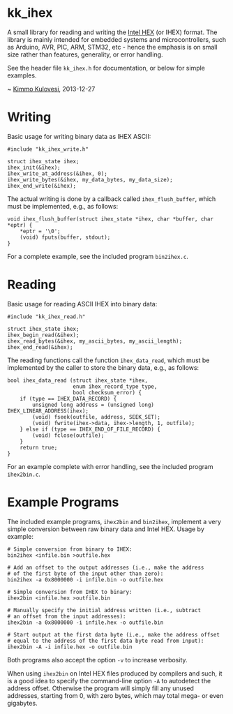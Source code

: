 kk_ihex
=======

A small library for reading and writing the
[Intel HEX](http://en.wikipedia.org/wiki/Intel_HEX) (or IHEX) format. The
library is mainly intended for embedded systems and microcontrollers, such
as Arduino, AVR, PIC, ARM, STM32, etc - hence the emphasis is on small size
rather than features, generality, or error handling.

See the header file `kk_ihex.h` for documentation, or below for simple examples.

~ [Kimmo Kulovesi](http://arkku.com/), 2013-12-27

Writing
=======

Basic usage for writing binary data as IHEX ASCII:

    #include "kk_ihex_write.h"
     
    struct ihex_state ihex;
    ihex_init(&ihex);
    ihex_write_at_address(&ihex, 0);
    ihex_write_bytes(&ihex, my_data_bytes, my_data_size);
    ihex_end_write(&ihex);

The actual writing is done by a callback called `ihex_flush_buffer`,
which must be implemented, e.g., as follows:

    void ihex_flush_buffer(struct ihex_state *ihex, char *buffer, char *eptr) {
        *eptr = '\0';
        (void) fputs(buffer, stdout);
    }

For a complete example, see the included program `bin2ihex.c`.

Reading
=======

Basic usage for reading ASCII IHEX into binary data:

    #include "kk_ihex_read.h"
     
    struct ihex_state ihex;
    ihex_begin_read(&ihex);
    ihex_read_bytes(&ihex, my_ascii_bytes, my_ascii_length);
    ihex_end_read(&ihex);

The reading functions call the function `ihex_data_read`, which must be
implemented by the caller to store the binary data, e.g., as follows:

    bool ihex_data_read (struct ihex_state *ihex,
                         enum ihex_record_type type,
                         bool checksum_error) {
        if (type == IHEX_DATA_RECORD) {
            unsigned long address = (unsigned long) IHEX_LINEAR_ADDRESS(ihex);
            (void) fseek(outfile, address, SEEK_SET);
            (void) fwrite(ihex->data, ihex->length, 1, outfile);
        } else if (type == IHEX_END_OF_FILE_RECORD) {
            (void) fclose(outfile);
        }
        return true;
    }

For an example complete with error handling, see the included program
`ihex2bin.c`.


Example Programs
================

The included example programs, `ihex2bin` and `bin2ihex`, implement
a very simple conversion between raw binary data and Intel HEX.
Usage by example:

    # Simple conversion from binary to IHEX:
    bin2ihex <infile.bin >outfile.hex

    # Add an offset to the output addresses (i.e., make the address
    # of the first byte of the input other than zero):
    bin2ihex -a 0x8000000 -i infile.bin -o outfile.hex

    # Simple conversion from IHEX to binary:
    ihex2bin <infile.hex >outfile.bin

    # Manually specify the initial address written (i.e., subtract
    # an offset from the input addresses):
    ihex2bin -a 0x8000000 -i infile.hex -o outfile.bin

    # Start output at the first data byte (i.e., make the address offset
    # equal to the address of the first data byte read from input):
    ihex2bin -A -i infile.hex -o outfile.bin

Both programs also accept the option `-v` to increase verbosity.

When using `ihex2bin` on Intel HEX files produced by compilers and such,
it is a good idea to specify the command-line option `-A` to autodetect
the address offset. Otherwise the program will simply fill any unused
addresses, starting from 0, with zero bytes, which may total mega- or
even gigabytes.

